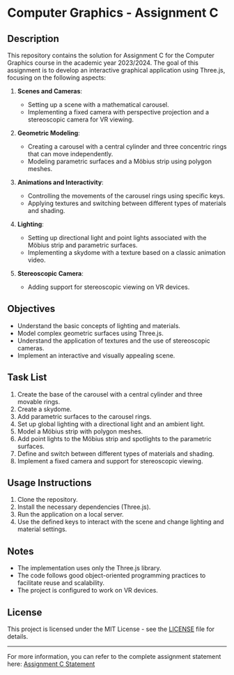 # Computer Graphics - Assignment C

## Description

This repository contains the solution for Assignment C for the Computer Graphics course in the academic year 2023/2024. The goal of this assignment is to develop an interactive graphical application using Three.js, focusing on the following aspects:

1. **Scenes and Cameras**:
    - Setting up a scene with a mathematical carousel.
    - Implementing a fixed camera with perspective projection and a stereoscopic camera for VR viewing.

2. **Geometric Modeling**:
    - Creating a carousel with a central cylinder and three concentric rings that can move independently.
    - Modeling parametric surfaces and a Möbius strip using polygon meshes.

3. **Animations and Interactivity**:
    - Controlling the movements of the carousel rings using specific keys.
    - Applying textures and switching between different types of materials and shading.

4. **Lighting**:
    - Setting up directional light and point lights associated with the Möbius strip and parametric surfaces.
    - Implementing a skydome with a texture based on a classic animation video.

5. **Stereoscopic Camera**:
    - Adding support for stereoscopic viewing on VR devices.

## Objectives

- Understand the basic concepts of lighting and materials.
- Model complex geometric surfaces using Three.js.
- Understand the application of textures and the use of stereoscopic cameras.
- Implement an interactive and visually appealing scene.

## Task List

1. Create the base of the carousel with a central cylinder and three movable rings.
2. Create a skydome.
3. Add parametric surfaces to the carousel rings.
4. Set up global lighting with a directional light and an ambient light.
5. Model a Möbius strip with polygon meshes.
6. Add point lights to the Möbius strip and spotlights to the parametric surfaces.
7. Define and switch between different types of materials and shading.
8. Implement a fixed camera and support for stereoscopic viewing.

## Usage Instructions

1. Clone the repository.
2. Install the necessary dependencies (Three.js).
3. Run the application on a local server.
4. Use the defined keys to interact with the scene and change lighting and material settings.

## Notes

- The implementation uses only the Three.js library.
- The code follows good object-oriented programming practices to facilitate reuse and scalability.
- The project is configured to work on VR devices.

## License

This project is licensed under the MIT License - see the [LICENSE](https://github.com/fabiogvdneto/ist-cgra-2024/blob/main/LICENSE) file for details.

---

For more information, you can refer to the complete assignment statement here: [Assignment C Statement](https://github.com/fabiogvdneto/ist-cgra-2024/blob/main/statement-C.pdf)
